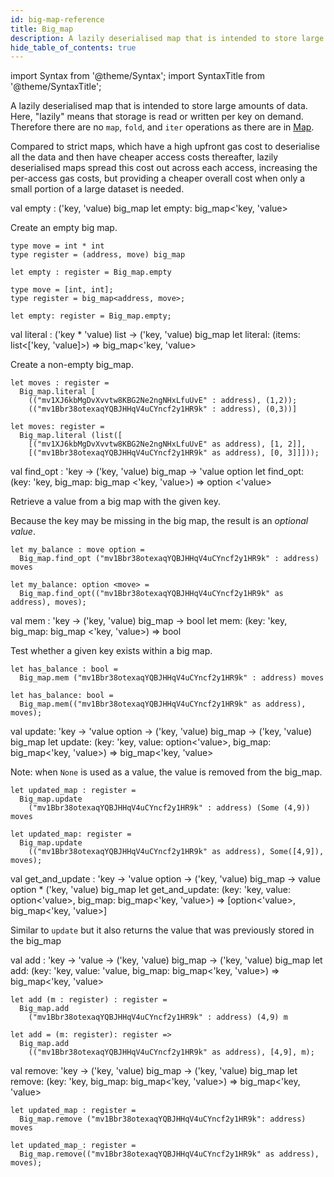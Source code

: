 ```yaml
---
id: big-map-reference
title: Big_map
description: A lazily deserialised map that is intended to store large amounts of data.
hide_table_of_contents: true
---
```


import Syntax from '@theme/Syntax';
import SyntaxTitle from '@theme/SyntaxTitle';

A lazily deserialised map that is intended to store large amounts of
data. Here, "lazily" means that storage is read or written per key on
demand. Therefore there are no `map`, `fold`, and `iter` operations as
there are in [Map](map.md).

Compared to strict maps, which have a high upfront gas cost to
deserialise all the data and then have cheaper access costs
thereafter, lazily deserialised maps spread this cost out across each
access, increasing the per-access gas costs, but providing a cheaper
overall cost when only a small portion of a large dataset is needed.

<SyntaxTitle syntax="cameligo">
val empty : ('key, 'value) big_map
</SyntaxTitle>

<SyntaxTitle syntax="jsligo">
let empty: big_map&lt;&apos;key, &apos;value&gt;
</SyntaxTitle>

Create an empty big map.

<Syntax syntax="cameligo">

```cameligo group=big_map
type move = int * int
type register = (address, move) big_map

let empty : register = Big_map.empty
```

</Syntax>

<Syntax syntax="jsligo">

```jsligo group=big_map
type move = [int, int];
type register = big_map<address, move>;

let empty: register = Big_map.empty;
```

</Syntax>

<SyntaxTitle syntax="cameligo">
val literal : ('key * 'value) list -> ('key, 'value) big_map
</SyntaxTitle>

<SyntaxTitle syntax="jsligo">
let literal: (items: list&lt;[&apos;key, &apos;value]&gt;) => big_map&lt;&apos;key, &apos;value&gt;
</SyntaxTitle>

Create a non-empty big_map.

<Syntax syntax="cameligo">

```cameligo group=big_map
let moves : register =
  Big_map.literal [
    (("mv1XJ6kbMgDvXvvtw8KBG2Ne2ngNHxLfuUvE" : address), (1,2));
    (("mv1Bbr38otexaqYQBJHHqV4uCYncf2y1HR9k" : address), (0,3))]
```

</Syntax>

<Syntax syntax="jsligo">

```jsligo group=big_map
let moves: register =
  Big_map.literal (list([
    [("mv1XJ6kbMgDvXvvtw8KBG2Ne2ngNHxLfuUvE" as address), [1, 2]],
    [("mv1Bbr38otexaqYQBJHHqV4uCYncf2y1HR9k" as address), [0, 3]]]));
```

</Syntax>

<SyntaxTitle syntax="cameligo">
val find_opt : 'key -> ('key, 'value) big_map -> 'value option
</SyntaxTitle>

<SyntaxTitle syntax="jsligo">
let find_opt: (key: &apos;key, big_map: big_map &lt;&apos;key, &apos;value&gt;) => option &lt;&apos;value&gt;
</SyntaxTitle>

Retrieve a value from a big map with the given key.

Because the key may be missing in the big map, the result is an
*optional value*.

<Syntax syntax="cameligo">

```cameligo group=big_map
let my_balance : move option =
  Big_map.find_opt ("mv1Bbr38otexaqYQBJHHqV4uCYncf2y1HR9k" : address) moves
```

</Syntax>

<Syntax syntax="jsligo">

```jsligo group=big_map
let my_balance: option <move> =
  Big_map.find_opt(("mv1Bbr38otexaqYQBJHHqV4uCYncf2y1HR9k" as address), moves);
```

</Syntax>

<SyntaxTitle syntax="cameligo">
val mem : 'key -> ('key, 'value) big_map -> bool
</SyntaxTitle>

<SyntaxTitle syntax="jsligo">
let mem: (key: &apos;key, big_map: big_map &lt;&apos;key, &apos;value&gt;) => bool
</SyntaxTitle>

Test whether a given key exists within a big map.

<Syntax syntax="cameligo">

```cameligo group=big_map
let has_balance : bool =
  Big_map.mem ("mv1Bbr38otexaqYQBJHHqV4uCYncf2y1HR9k" : address) moves
```

</Syntax>

<Syntax syntax="jsligo">

```jsligo group=big_map
let has_balance: bool =
  Big_map.mem(("mv1Bbr38otexaqYQBJHHqV4uCYncf2y1HR9k" as address), moves);
```

</Syntax>

<SyntaxTitle syntax="cameligo">
val update: 'key -> 'value option -> ('key, 'value) big_map -> ('key, 'value) big_map
</SyntaxTitle>

<SyntaxTitle syntax="jsligo">
let update: (key: &apos;key, value: option&lt;&apos;value&gt;, big_map: big_map&lt;&apos;key, &apos;value&gt;) => big_map&lt;&apos;key, &apos;value&gt;
</SyntaxTitle>

Note: when `None` is used as a value, the value is removed from the big_map.

<Syntax syntax="cameligo">

```cameligo group=big_map
let updated_map : register =
  Big_map.update
    ("mv1Bbr38otexaqYQBJHHqV4uCYncf2y1HR9k" : address) (Some (4,9)) moves
```

</Syntax>

<Syntax syntax="jsligo">

```jsligo group=big_map
let updated_map: register =
  Big_map.update
    (("mv1Bbr38otexaqYQBJHHqV4uCYncf2y1HR9k" as address), Some([4,9]), moves);
```

</Syntax>

<SyntaxTitle syntax="cameligo">
val get_and_update : 'key -> 'value option -> ('key, 'value) big_map -> value option * ('key, 'value) big_map
</SyntaxTitle>

<SyntaxTitle syntax="jsligo">
let get_and_update: (key: &apos;key, value: option&lt;&apos;value&gt;, big_map: big_map&lt;&apos;key, &apos;value&gt;) => [option&lt;&apos;value&gt;, big_map&lt;&apos;key, &apos;value&gt;]
</SyntaxTitle>

Similar to `update` but it also returns the value that was previously stored in the big_map

<SyntaxTitle syntax="cameligo">
val add : 'key -> 'value -> ('key, 'value) big_map  -> ('key, 'value) big_map
</SyntaxTitle>

<SyntaxTitle syntax="jsligo">
let add: (key: &apos;key, value: &apos;value, big_map: big_map&lt;&apos;key, &apos;value&gt;) => big_map&lt;&apos;key, &apos;value&gt;
</SyntaxTitle>

<Syntax syntax="cameligo">

```cameligo group=big_map
let add (m : register) : register =
  Big_map.add
    ("mv1Bbr38otexaqYQBJHHqV4uCYncf2y1HR9k" : address) (4,9) m
```

</Syntax>

<Syntax syntax="jsligo">

```jsligo group=big_map
let add = (m: register): register =>
  Big_map.add
    (("mv1Bbr38otexaqYQBJHHqV4uCYncf2y1HR9k" as address), [4,9], m);
```

</Syntax>

<SyntaxTitle syntax="cameligo">
val remove: 'key -> ('key, 'value) big_map -> ('key, 'value) big_map
</SyntaxTitle>

<SyntaxTitle syntax="jsligo">
let remove: (key: &apos;key, big_map: big_map&lt;&apos;key, &apos;value&gt;) => big_map&lt;&apos;key, &apos;value&gt;
</SyntaxTitle>

<Syntax syntax="cameligo">

```cameligo group=big_map
let updated_map : register =
  Big_map.remove ("mv1Bbr38otexaqYQBJHHqV4uCYncf2y1HR9k": address) moves
```

</Syntax>

<Syntax syntax="jsligo">

```jsligo group=big_map
let updated_map_: register =
  Big_map.remove(("mv1Bbr38otexaqYQBJHHqV4uCYncf2y1HR9k" as address), moves);
```

</Syntax>
